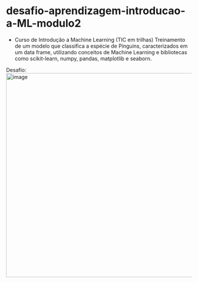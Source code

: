 # desafio-aprendizagem-introducao-a-ML-modulo2
- Curso de Introdução a Machine Learning (TIC em trilhas)
Treinamento de um modelo que classifica a espécie de Pinguins, caracterizados em um data frame, utilizando conceitos de Machine Learning e bibliotecas como scikit-learn, numpy, pandas, matplotlib e seaborn.

Desafio:
<img width="767" height="554" alt="image" src="https://github.com/user-attachments/assets/35c29399-618d-4143-ae9b-37cf72c6672e" />
